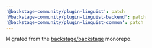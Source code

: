 ```yaml
---
'@backstage-community/plugin-linguist': patch
'@backstage-community/plugin-linguist-backend': patch
'@backstage-community/plugin-linguist-common': patch
---
```


Migrated from the [backstage/backstage](https://github.com/backstage/backstage) monorepo.
